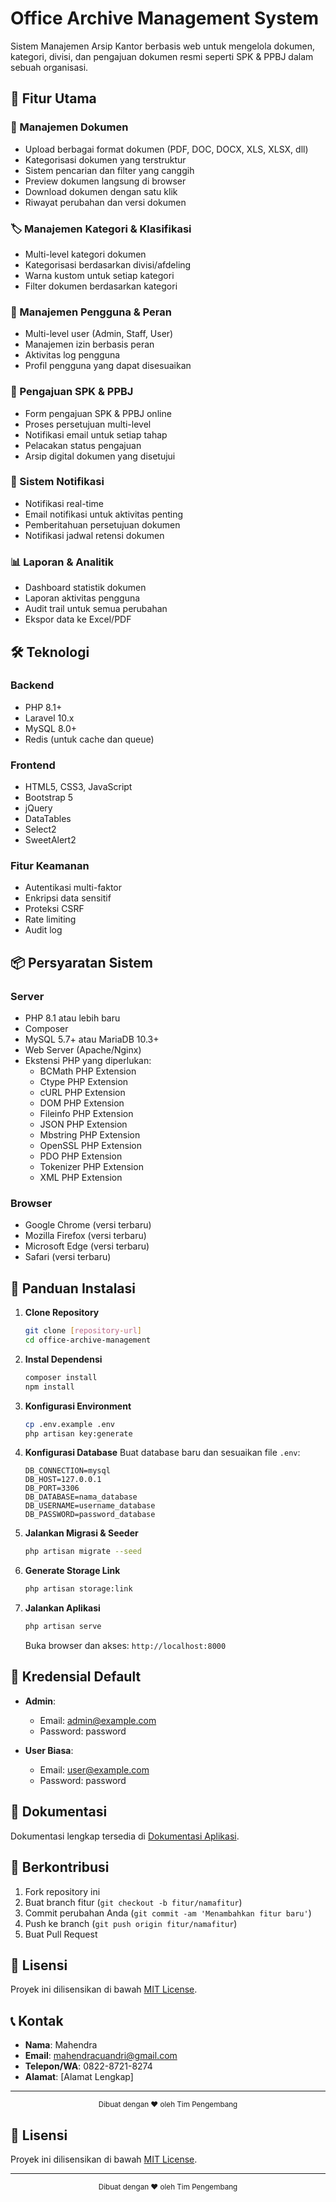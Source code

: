 # Office Archive Management System

Sistem Manajemen Arsip Kantor berbasis web untuk mengelola dokumen, kategori, divisi, dan pengajuan dokumen resmi seperti SPK & PPBJ dalam sebuah organisasi.

## 🚀 Fitur Utama

### 📁 Manajemen Dokumen
- Upload berbagai format dokumen (PDF, DOC, DOCX, XLS, XLSX, dll)
- Kategorisasi dokumen yang terstruktur
- Sistem pencarian dan filter yang canggih
- Preview dokumen langsung di browser
- Download dokumen dengan satu klik
- Riwayat perubahan dan versi dokumen

### 🏷️ Manajemen Kategori & Klasifikasi
- Multi-level kategori dokumen
- Kategorisasi berdasarkan divisi/afdeling
- Warna kustom untuk setiap kategori
- Filter dokumen berdasarkan kategori

### 👥 Manajemen Pengguna & Peran
- Multi-level user (Admin, Staff, User)
- Manajemen izin berbasis peran
- Aktivitas log pengguna
- Profil pengguna yang dapat disesuaikan

### 📝 Pengajuan SPK & PPBJ
- Form pengajuan SPK & PPBJ online
- Proses persetujuan multi-level
- Notifikasi email untuk setiap tahap
- Pelacakan status pengajuan
- Arsip digital dokumen yang disetujui

### 🔔 Sistem Notifikasi
- Notifikasi real-time
- Email notifikasi untuk aktivitas penting
- Pemberitahuan persetujuan dokumen
- Notifikasi jadwal retensi dokumen

### 📊 Laporan & Analitik
- Dashboard statistik dokumen
- Laporan aktivitas pengguna
- Audit trail untuk semua perubahan
- Ekspor data ke Excel/PDF

## 🛠️ Teknologi

### Backend
- PHP 8.1+
- Laravel 10.x
- MySQL 8.0+
- Redis (untuk cache dan queue)

### Frontend
- HTML5, CSS3, JavaScript
- Bootstrap 5
- jQuery
- DataTables
- Select2
- SweetAlert2

### Fitur Keamanan
- Autentikasi multi-faktor
- Enkripsi data sensitif
- Proteksi CSRF
- Rate limiting
- Audit log

## 📦 Persyaratan Sistem

### Server
- PHP 8.1 atau lebih baru
- Composer
- MySQL 5.7+ atau MariaDB 10.3+
- Web Server (Apache/Nginx)
- Ekstensi PHP yang diperlukan:
  - BCMath PHP Extension
  - Ctype PHP Extension
  - cURL PHP Extension
  - DOM PHP Extension
  - Fileinfo PHP Extension
  - JSON PHP Extension
  - Mbstring PHP Extension
  - OpenSSL PHP Extension
  - PDO PHP Extension
  - Tokenizer PHP Extension
  - XML PHP Extension

### Browser
- Google Chrome (versi terbaru)
- Mozilla Firefox (versi terbaru)
- Microsoft Edge (versi terbaru)
- Safari (versi terbaru)

## 🚀 Panduan Instalasi

1. **Clone Repository**
   ```bash
   git clone [repository-url]
   cd office-archive-management
   ```

2. **Instal Dependensi**
   ```bash
   composer install
   npm install
   ```

3. **Konfigurasi Environment**
   ```bash
   cp .env.example .env
   php artisan key:generate
   ```

4. **Konfigurasi Database**
   Buat database baru dan sesuaikan file `.env`:
   ```env
   DB_CONNECTION=mysql
   DB_HOST=127.0.0.1
   DB_PORT=3306
   DB_DATABASE=nama_database
   DB_USERNAME=username_database
   DB_PASSWORD=password_database
   ```

5. **Jalankan Migrasi & Seeder**
   ```bash
   php artisan migrate --seed
   ```

6. **Generate Storage Link**
   ```bash
   php artisan storage:link
   ```

7. **Jalankan Aplikasi**
   ```bash
   php artisan serve
   ```

   Buka browser dan akses: `http://localhost:8000`

## 📝 Kredensial Default

- **Admin**:
  - Email: admin@example.com
  - Password: password

- **User Biasa**:
  - Email: user@example.com
  - Password: password

## 📄 Dokumentasi

Dokumentasi lengkap tersedia di [Dokumentasi Aplikasi](docs/README.md).

## 🤝 Berkontribusi

1. Fork repository ini
2. Buat branch fitur (`git checkout -b fitur/namafitur`)
3. Commit perubahan Anda (`git commit -am 'Menambahkan fitur baru'`)
4. Push ke branch (`git push origin fitur/namafitur`)
5. Buat Pull Request

## 📄 Lisensi

Proyek ini dilisensikan di bawah [MIT License](LICENSE).

## 📞 Kontak

- **Nama**: Mahendra
- **Email**: mahendracuandri@gmail.com
- **Telepon/WA**: 0822-8721-8274
- **Alamat**: [Alamat Lengkap]

---

<div align="center">
  <sub>Dibuat dengan ❤️ oleh Tim Pengembang</sub>
</div>

## 📜 Lisensi

Proyek ini dilisensikan di bawah [MIT License](LICENSE).

---

<div align="center">
  <sub>Dibuat dengan ❤️ oleh Tim Pengembang</sub>
</div>
